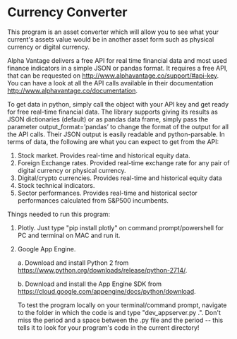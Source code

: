 # Currency Converter
This program is an asset converter which will allow you to see what your current's assets value would be in another asset form such as physical currency or digital currency. 

Alpha Vantage delivers a free API for real time financial data and most used finance indicators in a simple JSON or pandas format. It requires a free API, that can be requested on http://www.alphavantage.co/support/#api-key. You can have a look at all the API calls available in their documentation http://www.alphavantage.co/documentation. 

To get data in python, simply call the object with your API key and get ready for free real-time financial data. The library supports giving its results as JSON dictionaries (default) or as pandas data frame, simply pass the parameter output_format=’pandas’ to change the format of the output for all the API calls. Their JSON output is easily readable and python-parsable. In terms of data, the following are what you can expect to get from the API:
1.	Stock market. Provides real-time and historical equity data. 
2.	Foreign Exchange rates. Provided real-time exchange rate for any pair of digital currency or physical currency. 
3.	Digital/crypto currencies. Provides real-time and historical equity data
4.	Stock technical indicators.
5.	Sector performances. Provides real-time and historical sector performances calculated from S&P500 incumbents. 

Things needed to run this program:
1. Plotly. Just type "pip install plotly" on command prompt/powershell for PC and terminal on MAC and run it. 
2. Google App Engine.

    a. Download and install Python 2 from https://www.python.org/downloads/release/python-2714/.
    
    b. Download and install the App Engine SDK from https://cloud.google.com/appengine/docs/python/download. 
    
    To test the program locally on your terminal/command prompt, navigate to the folder in which the code is and type "dev_appserver.py .". Don't miss the period and a space between the .py file and the period -- this tells it to look for your program's code in the current directory!